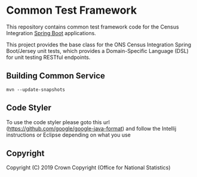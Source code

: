 
# Common Test Framework
This repository contains common test framework code for the Census Integration [Spring Boot](http://projects.spring.io/spring-boot/) applications.

This project provides the base class for the ONS Census Integration Spring Boot/Jersey unit tests, which provides a Domain-Specific Language (DSL) for unit testing RESTful endpoints.

## Building Common Service

```
mvn --update-snapshots
```

## Code Styler
To use the code styler please goto this url (https://github.com/google/google-java-format) and follow the Intellij instructions or Eclipse depending on what you use

## Copyright
Copyright (C) 2019 Crown Copyright (Office for National Statistics)
